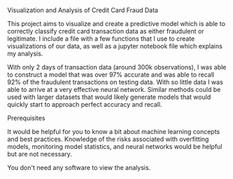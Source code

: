 Visualization and Analysis of Credit Card Fraud Data

This project aims to visualize and create a predictive model which is able to correctly classify credit card transaction data as either fraudulent or legitimate. I include a file with a few functions that I use to create visualizations of our data, as well as a jupyter notebook file which explains my analysis.

With only 2 days of transaction data (around 300k observations), I was able to construct a model that was over 97% accurate and was able to recall 92% of the fraudulent transactions on testing data. With so little data I was able to arrive at a very effective neural network. Similar methods could be used with larger datasets that would likely generate models that would quickly start to approach perfect accuracy and recall. 

Prerequisites

It would be helpful for you to know a bit about machine learning concepts and best practices. Knowledge of the risks associated with overfitting models, monitoring model statistics, and neural networks would be helpful but are not necessary.

You don't need any software to view the analysis.



